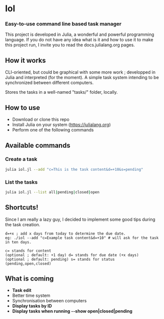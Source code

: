 # Iol

### Easy-to-use command line based task manager
This project is developed in Julia, a wonderful and powerful programming language. If you do not have any idea what is it and how to use it to make this project run, I invite you to read the docs.julialang.org pages.

## How it works
CLI-oriented, but could be graphical with some more work ; developped in Julia and interpreted (for the moment). A simple task system intending to be synchronized between different computers.

Stores the tasks in a well-named "tasks/" folder, locally.


## How to use

* Download or clone this repo
* Install Julia on your system (https://julialang.org)
* Perform one of the following commands

## Available commands

### Create a task

```bash
julia iol.jl --add "c=This is the task content&d=+10&s=pending"
```

### List the tasks

```bash
julia iol.jl --list all|pending|closed|open
```

## Shortcuts!

Since I am really a lazy guy, I decided to implement some good tips during the task creation.

```text
d=+x ; add x days from today to determine the due date.
eg: ./iol --add "c=Example task content&d=+10" # will ask for the task in ten days.
```
```text
c= stands for content
(optional ; default: +1 day) d= stands for due date (+x days)
(optional ; default: pending) s= stands for status (pending,open,closed)
```

## What is coming

* **Task edit**
* Better time system
* Synchronisation between computers
* **Display tasks by ID**
* **Display tasks when running --show open|closed|pending**
